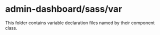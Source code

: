 # admin-dashboard/sass/var

This folder contains variable declaration files named by their component class.
